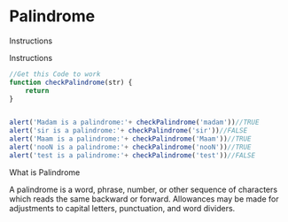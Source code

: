 # Palindrome

Instructions

Instructions
```javascript
//Get this Code to work
function checkPalindrome(str) {
    return 
}


alert('Madam is a palindrome:'+ checkPalindrome('madam'))//TRUE
alert('sir is a palindrome:'+ checkPalindrome('sir'))//FALSE
alert('Maam is a palindrome:'+ checkPalindrome('Maam'))//TRUE
alert('nooN is a palindrome:'+ checkPalindrome('nooN'))//TRUE
alert('test is a palindrome:'+ checkPalindrome('test'))//FALSE
```

What is Palindrome

A palindrome is a word, phrase, number, or other sequence of characters which reads the same backward or forward. Allowances may be made for adjustments to capital letters, punctuation, and word dividers.
